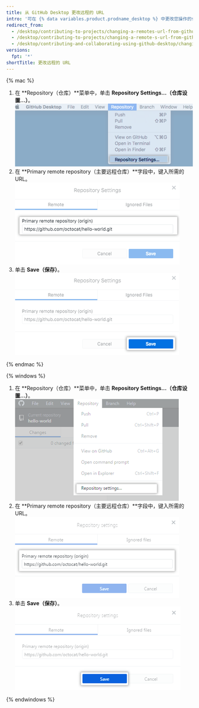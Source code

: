 ```yaml
---
title: 从 GitHub Desktop 更改远程的 URL
intro: '可在 {% data variables.product.prodname_desktop %} 中更改您操作的仓库的远程 URL。 如果仓库已经更名，或者拥有仓库的用户或组织已经改变，您便可执行此操作。'
redirect_from:
  - /desktop/contributing-to-projects/changing-a-remotes-url-from-github-desktop
  - /desktop/contributing-to-projects/changing-a-remote-s-url-from-github-desktop
  - /desktop/contributing-and-collaborating-using-github-desktop/changing-a-remotes-url-from-github-desktop
versions:
  fpt: '*'
shortTitle: 更改远程的 URL
---
```


{% mac %}

1. 在 **Repository（仓库）**菜单中，单击 **Repository Settings...（仓库设置...）**。 ![仓库设置菜单选项](/assets/images/help/desktop/repository-settings-mac.png)
2. 在 **Primary remote repository（主要远程仓库）**字段中，键入所需的 URL。 ![主要远程仓库字段](/assets/images/help/desktop/repository-settings-remote-mac.png)
3. 单击 **Save（保存）**。 ![保存按钮](/assets/images/help/desktop/repository-settings-save-mac.png)

{% endmac %}

{% windows %}

1. 在 **Repository（仓库）**菜单中，单击 **Repository Settings...（仓库设置...）**。 ![仓库设置菜单选项](/assets/images/help/desktop/repository-settings-win.png)
2. 在 **Primary remote repository（主要远程仓库）**字段中，键入所需的 URL。 ![主要远程仓库字段](/assets/images/help/desktop/repository-settings-remote-win.png)
3. 单击 **Save（保存）**。 ![保存按钮](/assets/images/help/desktop/repository-settings-save-win.png)

{% endwindows %}
